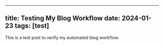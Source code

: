    ---
   title: Testing My Blog Workflow
   date: 2024-01-23
   tags: [test]
   ---

   This is a test post to verify my automated blog workflow.